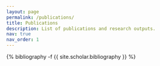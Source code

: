 ```yaml
---
layout: page
permalink: /publications/
title: Publications
description: List of publications and research outputs.
nav: true
nav_order: 1
---
```

<!-- _pages/publications.md -->
<div class="publications">

{% bibliography -f {{ site.scholar.bibliography }} %}

</div>
